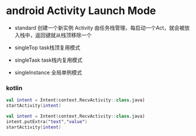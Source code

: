 # android Activity Launch Mode

* standard 创建一个新实例
      Activity 由任务栈管理，每启动一个Act，就会被放入栈中，返回键就从栈顶移除一个
    
* singleTop task栈顶复用模式

* singleTask task栈内复用模式

* singleInstance 全局单例模式



### kotlin

```kotlin
val intent = Intent(context,RecvActivity::class.java)
startActivity(intent)
```

```kotlin
val intent = Intent(context,RecvActivity::class.java)
intent.putExtra("text","value")
startActivity(intent)
```


